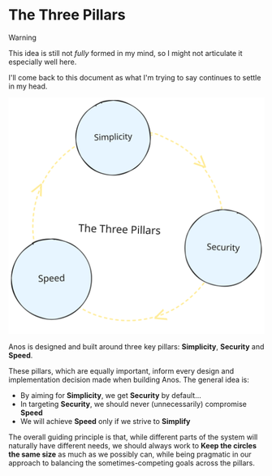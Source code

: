 # The Three Pillars

> [!WARNING]
> This idea is still not _fully_ formed in my mind, so I might not
> articulate it especially well here.
> 
> I'll come back to this document as what I'm trying to say 
> continues to settle in my head.

![The Three Pillars Diagram of Simplicity, Security, and Speed](../images/diagrams/Three%20Pillars.svg)

Anos is designed and built around three key pillars: **Simplicity**, **Security** and **Speed**.

These pillars, which are equally important, inform every design and 
implementation decision made when building Anos. The general idea
is:

* By aiming for **Simplicity**, we get **Security** by default...
* In targeting **Security**, we should never (unnecessarily) compromise **Speed**
* We will achieve **Speed** only if we strive to **Simplify**

The overall guiding principle is that, while different parts of the
system will naturally have different needs, we should always work 
to **Keep the circles the same size** as much as we possibly can,
while being pragmatic in our approach to balancing the sometimes-competing
goals across the pillars.
